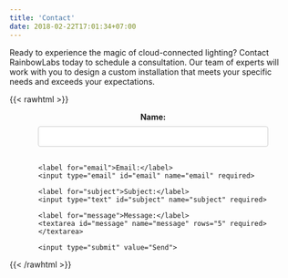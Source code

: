 ```yaml
---
title: 'Contact'
date: 2018-02-22T17:01:34+07:00
---
```


Ready to experience the magic of cloud-connected lighting? Contact RainbowLabs today to schedule a consultation. Our team of experts will work with you to design a custom installation that meets your specific needs and exceeds your expectations.

{{< rawhtml >}}
<style>
form {
  display: flex;
  flex-direction: column;
  align-items: center;
  width: 80%;
  margin: 0 auto;
}

label {
  font-weight: bold;
  margin-bottom: 0.5rem;
}

input[type="text"],
input[type="email"],
textarea {
  width: 100%;
  padding: 0.5rem;
  margin-bottom: 1rem;
  border: 1px solid #ccc;
  border-radius: 4px;
  font-size: 1rem;
}

input[type="submit"] {
  background-color: #007bff;
  color: #fff;
  border: none;
  padding: 0.5rem 1rem;
  border-radius: 4px;
  font-size: 1rem;
  cursor: pointer;
  transition: all 0.3s ease;
}

input[type="submit"]:hover {
  background-color: #0062cc;
}
</style>

<form action="mailto:contact@cloud.rainbowlabs.de" method="post" enctype="text/plain">
    <label for="name">Name:</label>
    <input type="text" id="name" name="name" required>

    <label for="email">Email:</label>
    <input type="email" id="email" name="email" required>

    <label for="subject">Subject:</label>
    <input type="text" id="subject" name="subject" required>

    <label for="message">Message:</label>
    <textarea id="message" name="message" rows="5" required></textarea>

    <input type="submit" value="Send">
</form>
{{< /rawhtml >}}